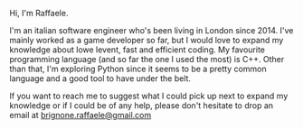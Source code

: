 Hi, I'm Raffaele.

I'm an italian software engineer who's been living in London since 2014.
I've mainly worked as a game developer so far, but I would love to expand my knowledge about lowe levent, fast and efficient coding.
My favourite programming language (and so far the one I used the most) is C++.
Other than that, I'm exploring Python since it seems to be a pretty common language and a good tool to have under the belt.

If you want to reach me to suggest what I could pick up next to expand my knowledge or if I could be of any help, please don't hesitate 
to drop an email at brignone.raffaele@gmail.com
